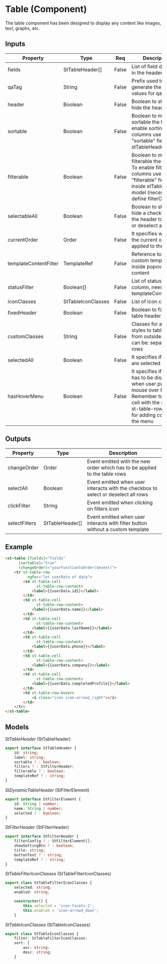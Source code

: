 # Table (Component)

   The table component has been designed to display any content like images, text, graphs, etc.

## Inputs

| Property              | Type               | Req   | Description                                                                                                                                                                   | Default   |
| --------------------- | ------------------ | ----- | ----------------------------------------------------------------------------------------------------------------------------------------------------------------------------- | --------- |
| fields                | StTableHeader[]    | False | List of field displayed in the header                                                                                                                                         | ''        |
| qaTag                 | String             | False | Prefix used to generate the id values for qa tests                                                                                                                            | ''        |
| header                | Boolean            | False | Boolean to show or hide the header                                                                                                                                            | true      |
| sortable              | Boolean            | False | Boolean to make sortable the table, To enable sorting of columns use the new "sortable" field inside stTableHeader model                                                      | true      |
| filterable            | Boolean            | False | Boolean to make filterable the table, To enable filtering of columns use the new "filterable" field inside stTableHeader model (necesary define filterConfig).                | true      |
| selectableAll         | Boolean            | False | Boolean to show or hide a checkbox in the header to select or deselect all rows                                                                                               | false     |
| currentOrder          | Order              | False | It specifies what is the current order applied to the table                                                                                                                   | ''        |
| templateContentFilter | TemplateRef        | False | Reference to paint a custom template inside popover content                                                                                                                   | undefined |
| statusFilter          | Boolean[]          | False | List of status filter by column, needed with templateContentFilter                                                                                                            | ''        |
| iconClasses           | StTableIconClasses | False | List of icon classes                                                                                                                                                          | ''        |
| fixedHeader           | Boolean            | False | Boolean to fix the table header                                                                                                                                               | false     |
| customClasses         | String             | False | Classes for adding styles to table tag from outside. These can be: separated-rows                                                                                             |           |
| selectedAll           | Boolean            | False | It specifies if all rows are selected                                                                                                                                         | false     |
| hasHoverMenu          | Boolean            | False | It specifies if a menu has to be displayed when user puts the mouse over the rows. Remember to add a cell with the selector st-table-row-hover for adding content to the menu | false     |

## Outputs

| Property      | Type            | Description                                                                        |
| ------------- | --------------- | ---------------------------------------------------------------------------------- |
| changeOrder   | Order           | Event emitted with the new order which has to be applied to the table rows         |
| selectAll     | Boolean         | Event emitted when user interacts with the checkbox to select or deselect all rows |
| clickFilter   | String          | Event emitted when clicking on filters icon                                        |
| selectFilters | StTableHeader[] | Event emitted  when user interacts with filter button without a custom template    |

## Example


```html
<st-table [fields]="fields"
      [sortable]="true"
      (changeOrder)="yourFunctionToOrder($event)">
    <tr st-table-row
          ngFor="let userData of data">
        <td st-table-cell
              st-table-row-content>
            <label>{{userData.id}}</label>
        </td>
        <td st-table-cell
              st-table-row-content>
            <label>{{userData.name}}</label>
        </td>
        <td st-table-cell
              st-table-row-content>
            <label>{{userData.lastName}}</label>
        </td>
        <td st-table-cell
              st-table-row-content>
            <label>{{userData.phone}}</label>
        </td>
        <td st-table-cell
              st-table-row-content>
            <label>{{userData.company}}</label>
        </td>
        <td st-table-cell
              st-table-row-content>
            <label>{{userData.completedProfile}}</label>
        </td>
        <td st-table-row-hover>
            <i class="icon icon-arrow2_right"></i>
        </td>
    </tr>
</st-table>
```

## Models

*StTableHeader* (StTableHeader)

```typescript
export interface StTableHeader {
    id: string;
    label: string;
    sortable ? : boolean;
    filters ? : StFilterHeader;
    filterable ? : boolean;
    templateRef ? : string;
}
```

*StDynamicTableHeader* (StFilterElement)

```typescript
export interface StFilterElement {
    id: String | number;
    name: String | number;
    selected ? : boolean;
}
```

*StFilterHeader* (StFilterHeader)

```typescript
export interface StFilterHeader {
    filterConfig ? : StFilterElement[];
    showSettingBtn ? : boolean;
    title: string;
    buttonText ? : string;
    templateRef ? : string;
}
```

*StTableFilterIconClasses* (StTableFilterIconClasses)

```typescript
export class StTableFilterIconClasses {
    selected: string;
    enabled: string;

    constructor() {
        this.selected = 'icon-facets-2';
        this.enabled = 'icon-arrow4_down';
    }
```

*StTableIconClasses* (StTableIconClasses)

```typescript
export class StTableIconClasses {
    filter: StTableFilterIconClasses;
    sort: {
        asc: string;
        desc: string;
    }
```


